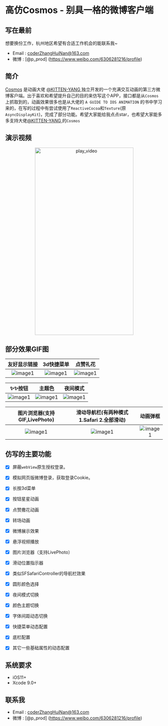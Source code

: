 # 高仿Cosmos - 别具一格的微博客户端
## 写在最前
想要换份工作，杭州地区希望有合适工作机会的能联系我~

- Email : coderZhangHuiNan@163.com
- 微博 : [@p_prod] (https://www.weibo.com/6306281216/profile)

## 简介
[Cosmos](https://itunes.apple.com/cn/app/cosmos-%E5%88%AB%E5%85%B7%E4%B8%80%E6%A0%BC%E7%9A%84%E5%BE%AE%E5%8D%9A%E5%AE%A2%E6%88%B7%E7%AB%AF/id1260925935?l=en&mt=8) 是动画大佬 [@KITTEN-YANG ](https://weibo.com/710312327?refer_flag=1001030101_&is_all=1)独立开发的一个充满交互动画的第三方微博客户端。出于喜欢和希望提升自己的目的来仿写这个APP，接口都是从`Cosmos`上抓取到的，动画效果很多也是从大佬的 `A GUIDE TO IOS ANIMATION` 的书中学习来的，在写的过程中有尝试使用了`ReactiveCocoa`和`Texture`(原`AsyncDisplayKit`)，完成了部分功能。希望大家能给我点点star，也希望大家能多多支持大佬[@KITTEN-YANG ](https://weibo.com/710312327?refer_flag=1001030101_&is_all=1)的`Cosmos`

## 演示视频
<p align="center" href="http://www.baidu.com">
<a href="http://v.youku.com/v_show/id_XMzM2MDQzODExMg==.html?spm=a2h3j.8428770.3416059.1
" target="_blank"><img src="https://gitee.com/zhnnnnn/Cosmos_GIF/raw/master/GIFs/play_video.png" alt="play_video" title="Kingfisher" width="315" height="600"/>
</a>
</p>

## 部分效果GIF图
| 友好显示链接 | 3d快捷菜单 | 点赞礼花 |
| :----:  | :----: | :----: |
| ![image1](https://gitee.com/zhnnnnn/Cosmos_GIF/raw/master/GIFs/ranbow_link.gif) | ![image1](https://gitee.com/zhnnnnn/Cosmos_GIF/raw/master/GIFs/3dMenu.gif) | ![image1](https://gitee.com/zhnnnnn/Cosmos_GIF/raw/master/GIFs/firework.gif) |

| ✨✨按钮 |主题色 |夜间模式 |
| :----:  | :----: | :----: |
| ![image1](https://gitee.com/zhnnnnn/Cosmos_GIF/raw/master/GIFs/shineBtn.gif) | ![image1](https://gitee.com/zhnnnnn/Cosmos_GIF/raw/master/GIFs/color_theme.gif) | ![image1](https://gitee.com/zhnnnnn/Cosmos_GIF/raw/master/GIFs/night_version.gif) | 

| 图片浏览器(支持GIF,LivePhoto) |滑动导航栏(有两种模式1.Safari 2.全部滑动) | 动画弹框 |
| :----:  | :----: | :----: |
| ![image1](https://gitee.com/zhnnnnn/Cosmos_GIF/raw/master/GIFs/pic.gif) | ![image1](https://gitee.com/zhnnnnn/Cosmos_GIF/raw/master/GIFs/scroll_navibar.gif) | ![image1](https://gitee.com/zhnnnnn/Cosmos_GIF/raw/master/GIFs/goory_menu.gif) |

## 仿写的主要功能
- [x] 屏蔽`webView`原生授权登录。
- [x] 模拟网页版微博登录，获取登录Cookie。
- [x] 长按3d菜单
- [x] 按钮星星动画
- [x] 点赞撒花动画
- [x] 转场动画
- [x] 微博展示效果
- [x] 悬浮视频播放
- [x] 图片浏览器（支持LivePhoto）
- [x] 滑动位置指示器
- [x] 类似SFSafariController的导航栏效果
- [x] 圆形颜色选择
- [x] 夜间模式切换
- [x] 颜色主题切换
- [x] 字体间距动态切换
- [x] 快捷菜单动态配置
- [x] 底栏配置
- [x] 其它一些基础属性的动态配置


## 系统要求
-  iOS11+
-  Xcode 9.0+

## 联系我
- Email : coderZhangHuiNan@163.com
- 微博 : [@p_prod] (https://www.weibo.com/6306281216/profile)